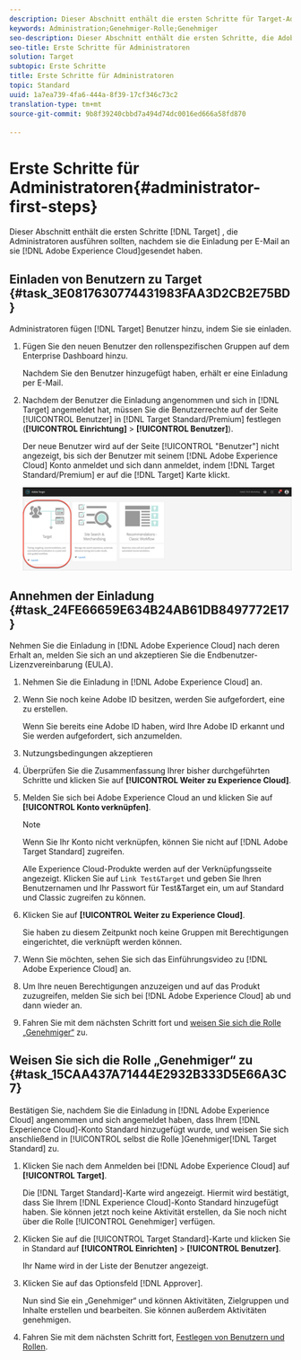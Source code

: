 ```yaml
---
description: Dieser Abschnitt enthält die ersten Schritte für Target-Administratoren, die nach dem Erhalt der Einladung in Adobe Experience Cloud durchgeführt werden sollten.
keywords: Administration;Genehmiger-Rolle;Genehmiger
seo-description: Dieser Abschnitt enthält die ersten Schritte, die Adobe Target-Administratoren nach dem Erhalt der Einladung in die Adobe Experience Cloud ausführen sollten.
seo-title: Erste Schritte für Administratoren
solution: Target
subtopic: Erste Schritte
title: Erste Schritte für Administratoren
topic: Standard
uuid: 1a7ea739-4fa6-444a-8f39-17cf346c73c2
translation-type: tm+mt
source-git-commit: 9b8f39240cbbd7a494d74dc0016ed666a58fd870

---
```



# Erste Schritte für Administratoren{#administrator-first-steps}

Dieser Abschnitt enthält die ersten Schritte [!DNL Target] , die Administratoren ausführen sollten, nachdem sie die Einladung per E-Mail an sie [!DNL Adobe Experience Cloud]gesendet haben.

## Einladen von Benutzern zu Target {#task_3E0817630774431983FAA3D2CB2E75BD}

Administratoren fügen [!DNL Target] Benutzer hinzu, indem Sie sie einladen.

1. Fügen Sie den neuen Benutzer den rollenspezifischen Gruppen auf dem Enterprise Dashboard hinzu.

   Nachdem Sie den Benutzer hinzugefügt haben, erhält er eine Einladung per E-Mail.

1. Nachdem der Benutzer die Einladung angenommen und sich in [!DNL Target] angemeldet hat, müssen Sie die Benutzerrechte auf der Seite [!UICONTROL Benutzer] in [!DNL Target Standard/Premium] festlegen (**[!UICONTROL Einrichtung]** &gt; **[!UICONTROL Benutzer]**).

   Der neue Benutzer wird auf der Seite [!UICONTROL &quot;Benutzer&quot;] nicht angezeigt, bis sich der Benutzer mit seinem [!DNL Adobe Experience Cloud] Konto anmeldet und sich dann anmeldet, indem [!DNL Target Standard/Premium] er auf die [!DNL Target] Karte klickt.

   ![Target-Karte](/help/administrating-target/assets/target_card_new.png)

## Annehmen der Einladung {#task_24FE66659E634B24AB61DB8497772E17}

Nehmen Sie die Einladung in [!DNL Adobe Experience Cloud] nach deren Erhalt an, melden Sie sich an und akzeptieren Sie die Endbenutzer-Lizenzvereinbarung (EULA).

1. Nehmen Sie die Einladung in [!DNL Adobe Experience Cloud] an.
1. Wenn Sie noch keine Adobe ID besitzen, werden Sie aufgefordert, eine zu erstellen.

   Wenn Sie bereits eine Adobe ID haben, wird Ihre Adobe ID erkannt und Sie werden aufgefordert, sich anzumelden.
1. Nutzungsbedingungen akzeptieren
1. Überprüfen Sie die Zusammenfassung Ihrer bisher durchgeführten Schritte und klicken Sie auf **[!UICONTROL Weiter zu Experience Cloud]**.
1. Melden Sie sich bei Adobe Experience Cloud an und klicken Sie auf **[!UICONTROL Konto verknüpfen]**.

   >[!NOTE]
   >
   >Wenn Sie Ihr Konto nicht verknüpfen, können Sie nicht auf [!DNL Adobe Target Standard] zugreifen.

   Alle Experience Cloud-Produkte werden auf der Verknüpfungsseite angezeigt. Klicken Sie auf `Link Test&Target` und geben Sie Ihren Benutzernamen und Ihr Passwort für Test&amp;Target ein, um auf Standard und Classic zugreifen zu können.
1. Klicken Sie auf **[!UICONTROL Weiter zu Experience Cloud]**.

   Sie haben zu diesem Zeitpunkt noch keine Gruppen mit Berechtigungen eingerichtet, die verknüpft werden können.
1. Wenn Sie möchten, sehen Sie sich das Einführungsvideo zu [!DNL Adobe Experience Cloud] an.
1. Um Ihre neuen Berechtigungen anzuzeigen und auf das Produkt zuzugreifen, melden Sie sich bei [!DNL Adobe Experience Cloud] ab und dann wieder an.
1. Fahren Sie mit dem nächsten Schritt fort und [weisen Sie sich die Rolle „Genehmiger“](../administrating-target/start-target.md#task_15CAA437A71444E2932B333D5E66A3C7) zu.

## Weisen Sie sich die Rolle „Genehmiger“ zu {#task_15CAA437A71444E2932B333D5E66A3C7}

Bestätigen Sie, nachdem Sie die Einladung in [!DNL Adobe Experience Cloud] angenommen und sich angemeldet haben, dass Ihrem [!DNL Experience Cloud]-Konto Standard hinzugefügt wurde, und weisen Sie sich anschließend in [!UICONTROL  selbst die Rolle ]Genehmiger[!DNL Target Standard] zu.

1. Klicken Sie nach dem Anmelden bei [!DNL Adobe Experience Cloud] auf **[!UICONTROL Target]**.

   Die [!DNL Target Standard]-Karte wird angezeigt. Hiermit wird bestätigt, dass Sie Ihrem [!DNL Experience Cloud]-Konto Standard hinzugefügt haben. Sie können jetzt noch keine Aktivität erstellen, da Sie noch nicht über die Rolle [!UICONTROL Genehmiger] verfügen.
1. Klicken Sie auf die [!UICONTROL Target Standard]-Karte und klicken Sie in Standard auf **[!UICONTROL Einrichten]** &gt; **[!UICONTROL Benutzer]**.

   Ihr Name wird in der Liste der Benutzer angezeigt.
1. Klicken Sie auf das Optionsfeld [!DNL Approver].

   Nun sind Sie ein „Genehmiger“ und können Aktivitäten, Zielgruppen und Inhalte erstellen und bearbeiten. Sie können außerdem Aktivitäten genehmigen.
1. Fahren Sie mit dem nächsten Schritt fort, [Festlegen von Benutzern und Rollen](../administrating-target/c-user-management/c-user-management/user-management.md#concept_501166A5F8FB4964A3AAA15D6095C6BE).
